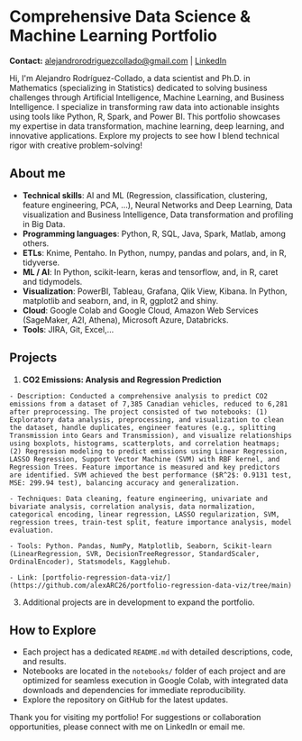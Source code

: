# Comprehensive Data Science & Machine Learning Portfolio
**Contact:** [alejandrorodriguezcollado@gmail.com](mailto:alejandrorodriguezcollado@gmail.com) | [LinkedIn](https://www.linkedin.com/in/alejandro-rodr%C3%ADguez-collado-a3456b17a)

Hi, I'm Alejandro Rodríguez-Collado, a data scientist and Ph.D. in Mathematics (specializing in Statistics) dedicated to solving business challenges through Artificial Intelligence, Machine Learning, and Business Intelligence. I specialize in transforming raw data into actionable insights using tools like Python, R, Spark, and Power BI. This portfolio showcases my expertise in data transformation, machine learning, deep learning, and innovative applications. Explore my projects to see how I blend technical rigor with creative problem-solving!

## About me
- **Technical skills**:	AI and ML (Regression, classification, clustering, feature engineering, PCA, …), Neural Networks and Deep Learning, Data visualization and Business Intelligence, Data transformation and profiling in Big Data.
- **Programming languages**:	Python, R, SQL, Java, Spark, Matlab, among others.
- **ETLs**: Knime, Pentaho. In Python, numpy, pandas and polars, and, in R, tidyverse.
- **ML / AI**: In Python, scikit-learn, keras and tensorflow, and, in R, caret and tidymodels.
- **Visualization**: PowerBI, Tableau, Grafana, Qlik View, Kibana. In Python, matplotlib and seaborn, and, in R, ggplot2 and shiny.
- **Cloud**: Google Colab and Google Cloud, Amazon Web Services (SageMaker, A2I, Athena), Microsoft Azure, Databricks.
- **Tools**: JIRA, Git, Excel,...

## Projects
  1. **CO2 Emissions: Analysis and Regression Prediction**

    - Description: Conducted a comprehensive analysis to predict CO2 emissions from a dataset of 7,385 Canadian vehicles, reduced to 6,281 after preprocessing. The project consisted of two notebooks: (1) Exploratory data analysis, preprocessing, and visualization to clean the dataset, handle duplicates, engineer features (e.g., splitting Transmission into Gears and Transmission), and visualize relationships using boxplots, histograms, scatterplots, and correlation heatmaps; (2) Regression modeling to predict emissions using Linear Regression, LASSO Regression, Support Vector Machine (SVM) with RBF kernel, and Regression Trees. Feature importance is measured and key predictors are identified. SVM achieved the best performance ($R^2$: 0.9131 test, MSE: 299.94 test), balancing accuracy and generalization.
     
    - Techniques: Data cleaning, feature engineering, univariate and bivariate analysis, correlation analysis, data normalization, categorical encoding, linear regression, LASSO regularization, SVM, regression trees, train-test split, feature importance analysis, model evaluation.
    
    - Tools: Python. Pandas, NumPy, Matplotlib, Seaborn, Scikit-learn (LinearRegression, SVR, DecisionTreeRegressor, StandardScaler, OrdinalEncoder), Statsmodels, Kagglehub.
    
    - Link: [portfolio-regression-data-viz/](https://github.com/alexARC26/portfolio-regression-data-viz/tree/main)

3. Additional projects are in development to expand the portfolio.

## How to Explore
- Each project has a dedicated `README.md` with detailed descriptions, code, and results.
- Notebooks are located in the `notebooks/` folder of each project and are optimized for seamless execution in Google Colab, with integrated data downloads and dependencies for immediate reproducibility.
- Explore the repository on GitHub for the latest updates.

Thank you for visiting my portfolio! For suggestions or collaboration opportunities, please connect with me on LinkedIn or email me.
